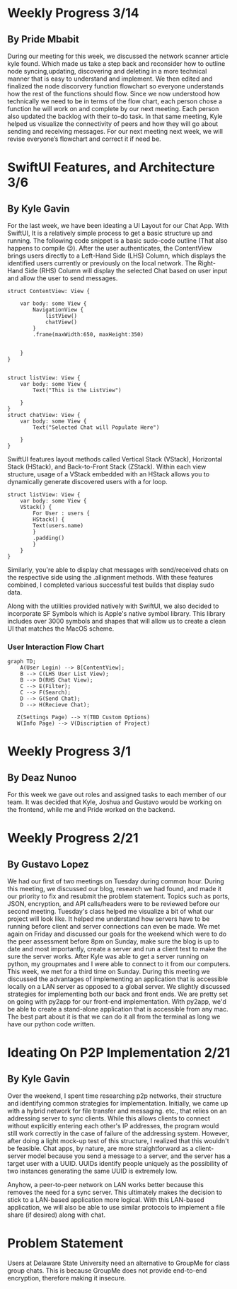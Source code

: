 # Weekly Progress 3/14
## By Pride Mbabit
During our meeting for this week, we discussed the network scanner article kyle found. Which made us take a step back and reconsider how to outline node syncing,updating, discovering and deleting in a more technical manner that is easy to understand and implement. We then edited and finalized the node discorvery function flowchart so everyone understands how the rest of the functions should flow. Since we now understood how technically we need to be in terms of the flow chart, each person chose a function he will work on and complete by our next meeting. Each person also updated the backlog with their to-do task. In that same meeting, Kyle helped us visualize the connectivity of peers and how they will go about sending and receiving messages. For our next meeting next week, we will revise everyone’s flowchart and correct it if need be.


# SwiftUI Features, and Architecture 3/6
## By Kyle Gavin 

For the last week, we have been ideating a UI Layout for our Chat App. With SwiftUI, It is a relatively simple process to get a basic structure up and running. The following code snippet is a basic sudo-code outline (That also happens to compile 😉). After the user authenticates, the ContentView brings users directly to a Left-Hand Side (LHS) Column, which displays the identified users currently or previously on the local network. The Right-Hand Side (RHS) Column will display the selected Chat based on user input and allow the user to send messages. 
```
struct ContentView: View {
    
    var body: some View {
        NavigationView {
            listView()
            chatView()
        }
        .frame(maxWidth:650, maxHeight:350)
    
        
    }
}


struct listView: View {
    var body: some View {
        Text("This is the ListView")
       
    }
}
struct chatView: View {
    var body: some View {
        Text("Selected Chat will Populate Here")
            
    }
}
```
SwiftUI features layout methods called Vertical Stack (VStack), Horizontal Stack (HStack), and Back-to-Front Stack (ZStack). Within each view structure, usage of a VStack embedded with an HStack allows you to dynamically generate discovered users with a for loop.
```
struct listView: View {
    var body: some View {
    VStack() {
        For User : users {
        HStack() {
        Text(users.name)
        }
        .padding()
        }    
    }  
}
```
Similarly, you're able to display chat messages with send/received chats on the respective side using the .allignment methods. With these features combined, I completed various successful test builds that display sudo data. 

Along with the utilities provided natively with SwiftUI, we also decided to incorporate SF Symbols which is Apple's native symbol library. This library includes over 3000 symbols and shapes that will allow us to create a clean UI that matches the MacOS scheme. 

### User Interaction Flow Chart

```mermaid
graph TD;
    A(User Login) --> B[ContentView];
    B --> C(LHS User List View);
    B --> D(RHS Chat View);
    C --> E(Filter);
    C --> F(Search);
    D --> G(Send Chat);
    D --> H(Recieve Chat);
   
   Z(Settings Page) --> Y(TBD Custom Options)
   W(Info Page) --> V(Discription of Project)
```

# Weekly Progress 3/1
## By Deaz Nunoo
For this week we gave out roles and assigned tasks to each member of our team. It was decided that Kyle, Joshua and Gustavo would be working on the frontend, while me and Pride worked on the backend.

# Weekly Progress 2/21
## By Gustavo Lopez
We had our first of two meetings on Tuesday during common hour. During this meeting, we discussed our blog, research we had found, and made it our priority to fix and resubmit the problem statement. Topics such as ports, JSON, encryption, and API calls/headers were to be reviewed before our second meeting. Tuesday's class helped me visualize a bit of what our project will look like. It helped me understand how servers have to be running before client and server connections can even be made. We met again on Friday and discussed our goals for the weekend which were to do the peer assessment before 8pm on Sunday, make sure the blog is up to date and most importantly, create a server and run a client test to make the sure the server works. After Kyle was able to get a server running on python, my groupmates and I were able to connect to it from our computers. This week, we met for a third time on Sunday. During this meeting we discussed the advantages of implementing an application that is accessible locally on a LAN server as opposed to a global server. We slightly discussed strategies for implementing both our back and front ends. We are pretty set on going with py2app for our front-end implementation. With py2app, we'd be able to create a stand-alone application that is accessible from any mac. The best part about it is that we can do it all from the terminal as long we have our python code written.

# Ideating On P2P Implementation 2/21
## By Kyle Gavin 
Over the weekend, I spent time researching p2p networks, their structure and identifying common strategies for implementation. Initially, we came up with a hybrid network for file transfer and messaging. etc., that relies on an addressing server to sync clients. While this allows clients to connect without explicitly entering each other's IP addresses, the program would still work correctly in the case of failure of the addressing system. However, after doing a light mock-up test of this structure, I realized that this wouldn't be feasible. Chat apps, by nature, are more straightforward as a client-server model because you send a message to a server, and the server has a target user with a UUID. UUIDs identify people uniquely as the possibility of two instances generating the same UUID is extremely low. 

Anyhow, a peer-to-peer network on LAN works better because this removes the need for a sync server. This ultimately makes the decision to stick to a LAN-based application more logical. With this LAN-based application, we will also be able to use similar protocols to implement a file share (if desired) along with chat.

# Problem Statement 
Users at Delaware State University need an alternative to GroupMe for class group chats. This is because GroupMe does not provide end-to-end encryption, therefore making it insecure.



